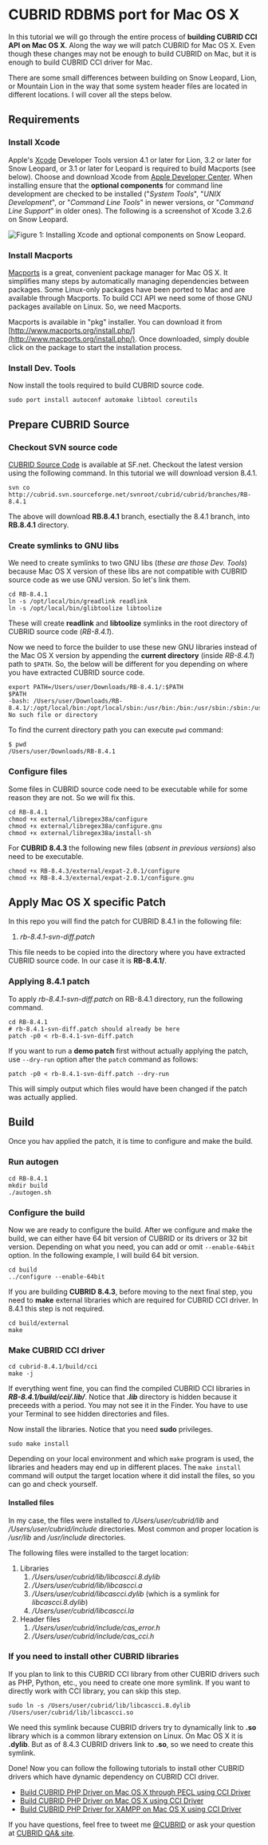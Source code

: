 # CUBRID RDBMS port for Mac OS X

In this tutorial we will go through the entire process of **building CUBRID CCI API on Mac OS X**. Along the way we will patch CUBRID for Mac OS X. Even though these changes may not be enough to build CUBRID on Mac, but it is enough to build CUBRID CCI driver for Mac.

There are some small differences between building on Snow Leopard, Lion, or Mountain Lion in the way that some system header files are located in different locations. I will cover all the steps below.

## Requirements

### Install Xcode

Apple's [Xcode](https://developer.apple.com/technologies/tools/) Developer Tools version 4.1 or later for Lion, 3.2 or later for Snow Leopard, or 3.1 or later for Leopard is required to build Macports (see below). Choose and download Xcode from [Apple Developer Center](https://developer.apple.com/xcode/). When installing ensure that the **optional components** for command line development are checked to be installed ("*System Tools*", "*UNIX Development*", or "*Command Line Tools*" in newer versions, or "*Command Line Support*" in older ones). The following is a screenshot of Xcode 3.2.6 on Snow Leopard.

![Figure 1: Installing Xcode and optional components on Snow Leopard.](http://www.cubrid.org/files/attach/images/194379/022/389/xcode_optional_components.png)

### Install Macports

[Macports](http://www.macports.org/) is a great, convenient package manager for Mac OS X. It simplifies many steps by automatically managing dependencies between packages. Some Linux-only packages have been ported to Mac and are available through Macports. To build CCI API we need some of those GNU packages available on Linux. So, we need Macports.

Macports is available in "pkg" installer. You can download it from [http://www.macports.org/install.php/](http://www.macports.org/install.php/). Once downloaded, simply double click on the package to start the installation process.

### Install Dev. Tools

Now install the tools required to build CUBRID source code.

    sudo port install autoconf automake libtool coreutils

## Prepare CUBRID Source

### Checkout SVN source code

[CUBRID Source Code](http://www.cubrid.org/wiki_tutorials/entry/cubrid-source-code) is available at SF.net. Checkout the latest version using the following command. In this tutorial we will download version 8.4.1.

    svn co http://cubrid.svn.sourceforge.net/svnroot/cubrid/cubrid/branches/RB-8.4.1

The above will download **RB.8.4.1**  branch, esectially the 8.4.1 branch, into **RB.8.4.1** directory.

### Create symlinks to GNU libs

We need to create symlinks to two GNU libs (*these are those Dev. Tools*) because Mac OS X version of these libs are not compatible with CUBRID source code as we use GNU version. So let's link them.

    cd RB-8.4.1
    ln -s /opt/local/bin/greadlink readlink
    ln -s /opt/local/bin/glibtoolize libtoolize

These will create **readlink** and **libtoolize** symlinks in the root directory of CUBRID source code (*RB-8.4.1*).

Now we need to force the builder to use these new GNU libraries instead of the Mac OS X version by appending the **current directory** (inside *RB-8.4.1*) path to `$PATH`. So, the below will be different for you depending on where you have extracted CUBRID source code.

    export PATH=/Users/user/Downloads/RB-8.4.1/:$PATH
    $PATH
    -bash: /Users/user/Downloads/RB-8.4.1/:/opt/local/bin:/opt/local/sbin:/usr/bin:/bin:/usr/sbin:/sbin:/usr/local/bin:/usr/local/git/bin:/usr/X11/bin: No such file or directory

To find the current directory path you can execute `pwd` command:

    $ pwd
    /Users/user/Downloads/RB-8.4.1

### Configure files

Some files in CUBRID source code need to be executable while for some reason they are not. So we will fix this.

    cd RB-8.4.1
    chmod +x external/libregex38a/configure
    chmod +x external/libregex38a/configure.gnu
    chmod +x external/libregex38a/install-sh

For **CUBRID 8.4.3** the following new files (*absent in previous versions*) also need to be executable.

    chmod +x RB-8.4.3/external/expat-2.0.1/configure
    chmod +x RB-8.4.3/external/expat-2.0.1/configure.gnu

## Apply Mac OS X specific Patch

In this repo you will find the patch for CUBRID 8.4.1 in the following file:

1. *rb-8.4.1-svn-diff.patch*

This file needs to be copied into the directory where you have extracted CUBRID source code. In our case it is **RB-8.4.1/**.

### Applying 8.4.1 patch

To apply *rb-8.4.1-svn-diff.patch* on RB-8.4.1 directory, run the following command.

    cd RB-8.4.1
    # rb-8.4.1-svn-diff.patch should already be here
    patch -p0 < rb-8.4.1-svn-diff.patch

If you want to run a **demo patch** first without actually applying the patch, use `--dry-run` option after the `patch` command as follows:

    patch -p0 < rb-8.4.1-svn-diff.patch --dry-run

This will simply output which files would have been changed if the patch was actually applied.

## Build

Once you hav applied the patch, it is time to configure and make the build.

### Run autogen

    cd RB-8.4.1
    mkdir build
    ./autogen.sh

### Configure the build

Now we are ready to configure the build. After we configure and make the build, we can either have 64 bit version of CUBRID or its drivers or 32 bit version. Depending on what you need, you can add or omit `--enable-64bit` option. In the following example, I will build 64 bit version.

    cd build
    ../configure --enable-64bit

If you are building **CUBRID 8.4.3**, before moving to the next final step, you need to **make** external libraries which are required for CUBRID CCI driver. In 8.4.1 this step is not required.

    cd build/external
    make

### Make CUBRID CCI driver

    cd cubrid-8.4.1/build/cci
    make -j

If everything went fine, you can find the compiled CUBRID CCI libraries in ***RB-8.4.1/build/cci/.lib/***. Notice that ***.lib*** directory is hidden because it preceeds with a period. You may not see it in the Finder. You have to use your Terminal to see hidden directories and files.

Now install the libraries. Notice that you need **sudo** privileges.

    sudo make install

Depending on your local environment and which `make` program is used, the libraries and headers may end up in different places. The `make install` command will output the target location where it did install the files, so you can go and check yourself.

#### Installed files

In my case, the files were installed to */Users/user/cubrid/lib* and */Users/user/cubrid/include* directories. Most common and proper location is */usr/lib* and */usr/include* directories.

The following files were installed to the target location:

1. Libraries
	1. */Users/user/cubrid/lib/libcascci.8.dylib*
	2. */Users/user/cubrid/lib/libcascci.a*
	3. */Users/user/cubrid/libcascci.dylib* (which is a symlink for *libcascci.8.dylib*)
	4. */Users/user/cubrid/libcascci.la*
2. Header files
	1. */Users/user/cubrid/include/cas_error.h*
	2. */Users/user/cubrid/include/cas_cci.h*

### If you need to install other CUBRID libraries

If you plan to link to this CUBRID CCI library from other CUBRID drivers such as PHP, Python, etc., you need to create one more symlink. If you want to directly work with CCI library, you can skip this step.

    sudo ln -s /Users/user/cubrid/lib/libcascci.8.dylib /Users/user/cubrid/lib/libcascci.so

We need this symlink because CUBRID drivers try to dynamically link to **.so** library which is a common library extension on Linux. On Mac OS X it is **.dylib**. But as of 8.4.3 CUBRID drivers link to **.so**, so we need to create this symlink.

Done! Now you can follow the following tutorials to install other CUBRID drivers which have dynamic dependency on CUBRID CCI driver.

- [Build CUBRID PHP Driver on Mac OS X through PECL using CCI Driver](http://www.cubrid.org/wiki_apis/entry/build-cubrid-php-driver-on-mac-os-x-through-pecl-using-cci-driver)
- [Build CUBRID PHP Driver on Mac OS X using CCI Driver](http://www.cubrid.org/wiki_apis/entry/build-cubrid-php-driver-on-mac-os-x-using-cci-driver)
- [Build CUBRID PHP Driver for XAMPP on Mac OS X using CCI Driver](http://www.cubrid.org/wiki_apis/entry/build-cubrid-php-driver-for-xampp-on-mac-os-x-using-cci-driver)

If you have questions, feel free to tweet me [@CUBRID](http://twitter.com/cubrid) or ask your question at [CUBRID QA& site](http://www.cubrid.org/questions).
